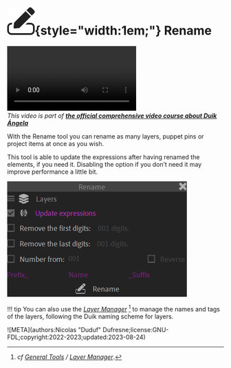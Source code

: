 # ![](../../../img/duik/icons/rename.svg){style="width:1em;"} Rename

![RXLAB_VIDEO](https://rxlaboratory.org/wp-content/uploads/rx-videos/Duik17_O03_TextTools__EN_720.mp4)  
*This video is part of [__the official comprehensive video course about Duik Ángela__](https://rxlaboratory.org/product/the-official-comprehensive-video-course-about-duik-angela/)*

With the Rename tool you can rename as many layers, puppet pins or project items at once as you wish.

This tool is able to update the expressions after having renamed the elements, if you need it. Disabling the option if you don’t need it may improve performance a little bit.

![](../../../img/duik/tools/rename.png)

!!! tip
    You can also use the [*Layer Manager*](../layers.md)&nbsp;[^layers] to manage the names and tags of the layers, following the Duik naming scheme for layers.

[^layers]: *cf [General Tools](../index.md) / [Layer Manager](../layers.md)*.


![META](authors:Nicolas "Duduf" Dufresne;license:GNU-FDL;copyright:2022-2023;updated:2023-08-24)
